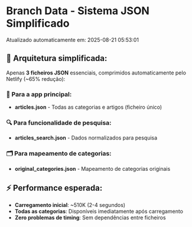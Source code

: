 # Branch Data - Sistema JSON Simplificado
Atualizado automaticamente em: 2025-08-21 05:53:01

## 🎯 Arquitetura simplificada:
Apenas **3 ficheiros JSON** essenciais, comprimidos automaticamente pelo Netlify (~65% redução):

### 📱 Para a app principal:
- **articles.json** - Todas as categorias e artigos (ficheiro único)

### 🔍 Para funcionalidade de pesquisa:
- **articles_search.json** - Dados normalizados para pesquisa

### 🗂️ Para mapeamento de categorias:
- **original_categories.json** - Mapeamento de categorias originais

## ⚡ Performance esperada:
- **Carregamento inicial**: ~510K (2-4 segundos)
- **Todas as categorias**: Disponíveis imediatamente após carregamento
- **Zero problemas de timing**: Sem dependências entre ficheiros
